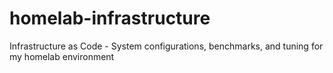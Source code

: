 # homelab-infrastructure
Infrastructure as Code - System configurations, benchmarks, and tuning for my homelab environment
